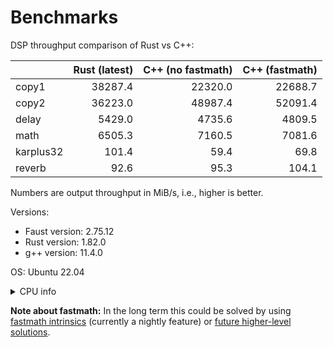 # Benchmarks

DSP throughput comparison of Rust vs C++:

|           |   Rust (latest) |   C++ (no fastmath) |   C++ (fastmath) |
|:----------|----------------:|--------------------:|-----------------:|
| copy1     |         38287.4 |             22320.0 |          22688.7 |
| copy2     |         36223.0 |             48987.4 |          52091.4 |
| delay     |          5429.0 |              4735.6 |           4809.5 |
| math      |          6505.3 |              7160.5 |           7081.6 |
| karplus32 |           101.4 |                59.4 |             69.8 |
| reverb    |            92.6 |                95.3 |            104.1 |

Numbers are output throughput in MiB/s, i.e., higher is better.

Versions:
- Faust version: 2.75.12
- Rust version: 1.82.0
- g++ version: 11.4.0

OS: Ubuntu 22.04

<details>
<summary>CPU info</summary>

```
Architecture:            x86_64
  CPU op-mode(s):        32-bit, 64-bit
  Address sizes:         39 bits physical, 48 bits virtual
  Byte Order:            Little Endian
CPU(s):                  4
  On-line CPU(s) list:   0-3
Vendor ID:               GenuineIntel
  Model name:            Intel(R) Core(TM) i5-4670 CPU @ 3.40GHz
    CPU family:          6
    Model:               60
    Thread(s) per core:  1
    Core(s) per socket:  4
    Socket(s):           1
    Stepping:            3
    CPU max MHz:         3800,0000
    CPU min MHz:         800,0000
    BogoMIPS:            6800.55
    Flags:               fpu vme de pse tsc msr pae mce cx8 apic sep mtrr pge mca cmov pat pse36 clflush dts acpi mmx fxsr sse sse2 ss ht tm pbe syscall nx pdpe1gb rdtscp lm constant_tsc arch_perfmon pebs bts rep_good nopl xtopology nonstop_tsc cpuid aperfmperf pni pclmulqdq dtes64 monitor ds_cpl vmx smx est t
                         m2 ssse3 sdbg fma cx16 xtpr pdcm pcid sse4_1 sse4_2 x2apic movbe popcnt tsc_deadline_timer aes xsave avx f16c rdrand lahf_lm abm cpuid_fault epb invpcid_single pti ssbd ibrs ibpb stibp tpr_shadow vnmi flexpriority ept vpid ept_ad fsgsbase tsc_adjust bmi1 avx2 smep bmi2 erms invpcid xsa
                         veopt dtherm ida arat pln pts md_clear flush_l1d
Virtualization features:
  Virtualization:        VT-x
Caches (sum of all):
  L1d:                   128 KiB (4 instances)
  L1i:                   128 KiB (4 instances)
  L2:                    1 MiB (4 instances)
  L3:                    6 MiB (1 instance)
NUMA:
  NUMA node(s):          1
  NUMA node0 CPU(s):     0-3
Vulnerabilities:
  Itlb multihit:         KVM: Mitigation: VMX disabled
  L1tf:                  Mitigation; PTE Inversion; VMX conditional cache flushes, SMT disabled
  Mds:                   Mitigation; Clear CPU buffers; SMT disabled
  Meltdown:              Mitigation; PTI
  Mmio stale data:       Unknown: No mitigations
  Retbleed:              Not affected
  Spec store bypass:     Mitigation; Speculative Store Bypass disabled via prctl and seccomp
  Spectre v1:            Mitigation; usercopy/swapgs barriers and __user pointer sanitization
  Spectre v2:            Mitigation; Retpolines, IBPB conditional, IBRS_FW, STIBP disabled, RSB filling, PBRSB-eIBRS Not affected
  Srbds:                 Mitigation; Microcode
  Tsx async abort:       Not affected
```
</details>

**Note about fastmath:**
In the long term this could be solved by using [fastmath intrinsics](https://doc.rust-lang.org/core/intrinsics/fn.fadd_fast.html)
(currently a nightly feature) or [future higher-level solutions](https://github.com/rust-lang/rust/issues/21690).
